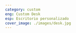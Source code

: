 ```yaml
---
category: custom
eng: Custom Desk
esp: Escritorio personalizado
cover_image: ./images/desk.jpg
---
```


